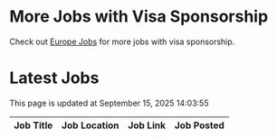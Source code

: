 # More Jobs with Visa Sponsorship

Check out [Europe Jobs](https://github.com/sureshparimi/europejobs#latest-jobs) for more jobs with visa sponsorship.

# Latest Jobs

This page is updated at September 15, 2025 14:03:55

| Job Title | Job Location | Job Link | Job Posted |
| --- | --- | --- | --- |
